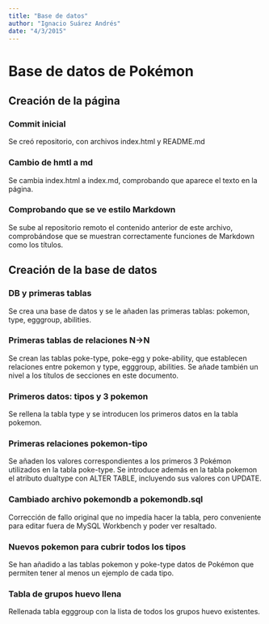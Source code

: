 ```yaml
---
title: "Base de datos"
author: "Ignacio Suárez Andrés"
date: "4/3/2015"
---
```


# Base de datos de Pokémon

## Creación de la página

### Commit inicial
Se creó repositorio, con archivos index.html y README.md

### Cambio de hmtl a md
Se cambia index.html a index.md, comprobando que aparece el texto en la página.

### Comprobando que se ve estilo Markdown
Se sube al repositorio remoto el contenido anterior de este archivo, comprobándose que se muestran correctamente funciones de Markdown como los títulos.


## Creación de la base de datos

### DB y primeras tablas
Se crea una base de datos y se le añaden las primeras tablas: pokemon, type, egggroup, abilities.

### Primeras tablas de relaciones N->N
Se crean las tablas poke-type, poke-egg y poke-ability, que establecen relaciones entre pokemon y type, egggroup, abilities. Se añade también un nivel a los títulos de secciones en este documento.

### Primeros datos: tipos y 3 pokemon
Se rellena la tabla type y se introducen los primeros datos en la tabla pokemon.

### Primeras relaciones pokemon-tipo
Se añaden los valores correspondientes a los primeros 3 Pokémon utilizados en la tabla poke-type. Se introduce además en la tabla pokemon el atributo dualtype con ALTER TABLE, incluyendo sus valores con UPDATE.

### Cambiado archivo pokemondb a pokemondb.sql
Corrección de fallo original que no impedía hacer la tabla, pero conveniente para editar fuera de MySQL Workbench y poder ver resaltado.

### Nuevos pokemon para cubrir todos los tipos
Se han añadido a las tablas pokemon y poke-type datos de Pokémon que permiten tener al menos un ejemplo de cada tipo.

### Tabla de grupos huevo llena
Rellenada tabla egggroup con la lista de todos los grupos huevo existentes. 
